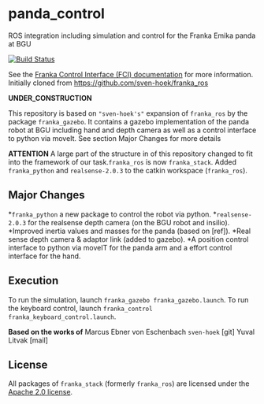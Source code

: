 # panda_control
ROS integration including simulation and control for the Franka Emika panda at BGU

[![Build Status][travis-status]][travis]

See the [Franka Control Interface (FCI) documentation][fci-docs] for more information.
Initially cloned from https://github.com/sven-hoek/franka_ros


**UNDER_CONSTRUCTION**

This repository is based on `"sven-hoek's"` expansion of `franka_ros` by the package `franka_gazebo`.
It contains a gazebo implementation of the panda robot at BGU including hand and depth camera as well as a control interface to python via moveIt. See section Major Changes for more details

**ATTENTION**  A large part of the structure in of this repository changed to fit into the framework of our task.`franka_ros` is now `franka_stack`. Added `franka_python` and `realsense-2.0.3` to the catkin workspace (`franka_ros`).

## Major Changes
*`franka_python` a new package to control the robot via python.
*`realsense-2.0.3` for the realsense depth camera (on the BGU robot and insilio).
*Improved inertia values and masses for the panda (based on [ref]).
*Real sense depth camera & adaptor link (added to gazebo).
*A position control interface to python via moveIT for the panda arm and a effort control interface for the hand.



## Execution
To run the simulation, launch `franka_gazebo franka_gazebo.launch`.
To run the keyboard control, launch `franka_control franka_keyboard_control.launch`.


**Based on the works of**
Marcus Ebner von Eschenbach `sven-hoek` [git]
Yuval Litvak [mail]


## License

All packages of `franka_stack` (formerly `franka_ros`) are licensed under the [Apache 2.0 license][apache-2.0].

[apache-2.0]: https://www.apache.org/licenses/LICENSE-2.0.html
[fci-docs]: https://frankaemika.github.io/docs
[travis-status]: https://travis-ci.org/frankaemika/franka_ros.svg?branch=kinetic-devel
[travis]: https://travis-ci.org/frankaemika/franka_ros

